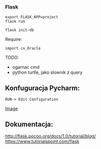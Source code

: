### Flask 
```
export FLASK_APP=project
flask run
```


```
flask init-db
```

Require:

```
import cx_Oracle
```

TODO:
* ogarnac cmd
* python turtle, jako slownik z query 

## Konfuguracja Pycharm:
```
RUN-> Edit Configuration
```

[Image](images/setting_pycharm.png)

## Dokumentacja:
http://flask.pocoo.org/docs/1.0/tutorial/blog/
https://www.tutorialspoint.com/flask
